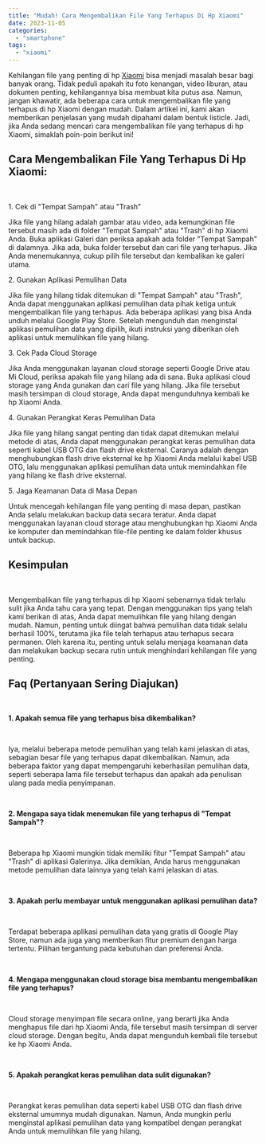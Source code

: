 ```yaml
---
title: "Mudah! Cara Mengembalikan File Yang Terhapus Di Hp Xiaomi"
date: 2023-11-05
categories: 
  - "smartphone"
tags: 
  - "xiaomi"
---
```


Kehilangan file yang penting di hp [Xiaomi](https://ajiekusumadhany.com/gadget/smartphone/xiaomi/) bisa menjadi masalah besar bagi banyak orang. Tidak peduli apakah itu foto kenangan, video liburan, atau dokumen penting, kehilangannya bisa membuat kita putus asa. Namun, jangan khawatir, ada beberapa cara untuk mengembalikan file yang terhapus di hp Xiaomi dengan mudah. Dalam artikel ini, kami akan memberikan penjelasan yang mudah dipahami dalam bentuk listicle. Jadi, jika Anda sedang mencari cara mengembalikan file yang terhapus di hp Xiaomi, simaklah poin-poin berikut ini!

## Cara Mengembalikan File Yang Terhapus Di Hp Xiaomi:

 

1\. Cek di "Tempat Sampah" atau "Trash"

Jika file yang hilang adalah gambar atau video, ada kemungkinan file tersebut masih ada di folder "Tempat Sampah" atau "Trash" di hp Xiaomi Anda. Buka aplikasi Galeri dan periksa apakah ada folder "Tempat Sampah" di dalamnya. Jika ada, buka folder tersebut dan cari file yang terhapus. Jika Anda menemukannya, cukup pilih file tersebut dan kembalikan ke galeri utama.

2\. Gunakan Aplikasi Pemulihan Data

Jika file yang hilang tidak ditemukan di "Tempat Sampah" atau "Trash", Anda dapat menggunakan aplikasi pemulihan data pihak ketiga untuk mengembalikan file yang terhapus. Ada beberapa aplikasi yang bisa Anda unduh melalui Google Play Store. Setelah mengunduh dan menginstal aplikasi pemulihan data yang dipilih, ikuti instruksi yang diberikan oleh aplikasi untuk memulihkan file yang hilang.

3\. Cek Pada Cloud Storage

Jika Anda menggunakan layanan cloud storage seperti Google Drive atau Mi Cloud, periksa apakah file yang hilang ada di sana. Buka aplikasi cloud storage yang Anda gunakan dan cari file yang hilang. Jika file tersebut masih tersimpan di cloud storage, Anda dapat mengunduhnya kembali ke hp Xiaomi Anda.

4\. Gunakan Perangkat Keras Pemulihan Data

Jika file yang hilang sangat penting dan tidak dapat ditemukan melalui metode di atas, Anda dapat menggunakan perangkat keras pemulihan data seperti kabel USB OTG dan flash drive eksternal. Caranya adalah dengan menghubungkan flash drive eksternal ke hp Xiaomi Anda melalui kabel USB OTG, lalu menggunakan aplikasi pemulihan data untuk memindahkan file yang hilang ke flash drive eksternal.

5\. Jaga Keamanan Data di Masa Depan

Untuk mencegah kehilangan file yang penting di masa depan, pastikan Anda selalu melakukan backup data secara teratur. Anda dapat menggunakan layanan cloud storage atau menghubungkan hp Xiaomi Anda ke komputer dan memindahkan file-file penting ke dalam folder khusus untuk backup.

## Kesimpulan

 

Mengembalikan file yang terhapus di hp Xiaomi sebenarnya tidak terlalu sulit jika Anda tahu cara yang tepat. Dengan menggunakan tips yang telah kami berikan di atas, Anda dapat memulihkan file yang hilang dengan mudah. Namun, penting untuk diingat bahwa pemulihan data tidak selalu berhasil 100%, terutama jika file telah terhapus atau terhapus secara permanen. Oleh karena itu, penting untuk selalu menjaga keamanan data dan melakukan backup secara rutin untuk menghindari kehilangan file yang penting.

## Faq (Pertanyaan Sering Diajukan)

 

**1\. Apakah semua file yang terhapus bisa dikembalikan?**

 

Iya, melalui beberapa metode pemulihan yang telah kami jelaskan di atas, sebagian besar file yang terhapus dapat dikembalikan. Namun, ada beberapa faktor yang dapat mempengaruhi keberhasilan pemulihan data, seperti seberapa lama file tersebut terhapus dan apakah ada penulisan ulang pada media penyimpanan.

 

**2\. Mengapa saya tidak menemukan file yang terhapus di "Tempat Sampah"?**

 

Beberapa hp Xiaomi mungkin tidak memiliki fitur "Tempat Sampah" atau "Trash" di aplikasi Galerinya. Jika demikian, Anda harus menggunakan metode pemulihan data lainnya yang telah kami jelaskan di atas.

 

**3\. Apakah perlu membayar untuk menggunakan aplikasi pemulihan data?**

 

Terdapat beberapa aplikasi pemulihan data yang gratis di Google Play Store, namun ada juga yang memberikan fitur premium dengan harga tertentu. Pilihan tergantung pada kebutuhan dan preferensi Anda.

 

**4\. Mengapa menggunakan cloud storage bisa membantu mengembalikan file yang terhapus?**

 

Cloud storage menyimpan file secara online, yang berarti jika Anda menghapus file dari hp Xiaomi Anda, file tersebut masih tersimpan di server cloud storage. Dengan begitu, Anda dapat mengunduh kembali file tersebut ke hp Xiaomi Anda.

 

**5\. Apakah perangkat keras pemulihan data sulit digunakan?**

 

Perangkat keras pemulihan data seperti kabel USB OTG dan flash drive eksternal umumnya mudah digunakan. Namun, Anda mungkin perlu menginstal aplikasi pemulihan data yang kompatibel dengan perangkat Anda untuk memulihkan file yang hilang.
